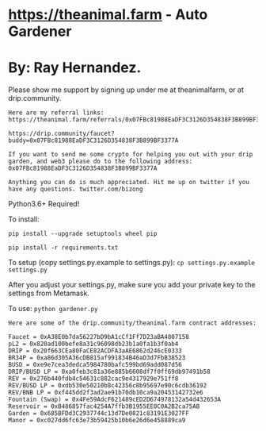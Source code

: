 # https://theanimal.farm - Auto Gardener

# By: Ray Hernandez.

Please show me support by signing up under me at theanimalfarm, or at drip.community.

```
Here are my referral links:
https://theanimal.farm/referrals/0x07FBc81988EaDF3C3126D354838F3B899BF3377A

https://drip.community/faucet?buddy=0x07FBc81988EaDF3C3126D354838F3B899BF3377A

If you want to send me some crypto for helping you out with your drip garden, and web3 please do to the following address:
0x07FBc81988EaDF3C3126D354838F3B899BF3377A

Anything you can do is much appreciated. Hit me up on twitter if you have any questions. twitter.com/bizong

```

Python3.6+ Required!

To install:

```pip install --upgrade setuptools wheel pip```

```pip install -r requirements.txt```

To setup (copy settings.py.example to settings.py):
```cp settings.py.example settings.py```

After you adjust your settings.py, make sure you add your private key to the settings from Metamask.

To use:
```python gardener.py```

```
Here are some of the drip.community/theanimal.farm contract addresses:

Faucet = 0xA38E0b7da56227bD9bA1cCf1Ff7D23aBA4807158
pL2 = 0x820ad100befe8a31c96098db23b1a0fa1b3f0ab4
DRIP = 0x20f663CEa80FaCE82ACDFA3aAE6862d246cE0333
BR34P = 0xa86d305A36cDB815af991834B46aD3d7FbB38523
BUSD = 0xe9e7cea3dedca5984780bafc599bd69add087d56
DRIP/BUSD LP = 0xa0feb3c81a36e885b6608df7f0ff69db97491b58
REV = 0x276b440fdb4c54631c882cac9e4317929e751ff8
REV/BUSD LP = 0xdb530e50210b8c42356c8b95697e90c6cdb36192
REV/BNB LP = 0xf445dd2f3ad2ae91b70db10ca9a20453142732e6
Fountain (Swap) = 0x4Fe59AdcF621489cED2D674978132a54d432653A
Reservoir = 0xB486857fac4254A7ffb3B1955EE0C0A2B2ca75AB
Garden = 0x685BFDd3C2937744c13d7De0821c83191E3027FF
Manor = 0xc027dd6fc63e73b59425b10b6e26d6e458889ca9
```
